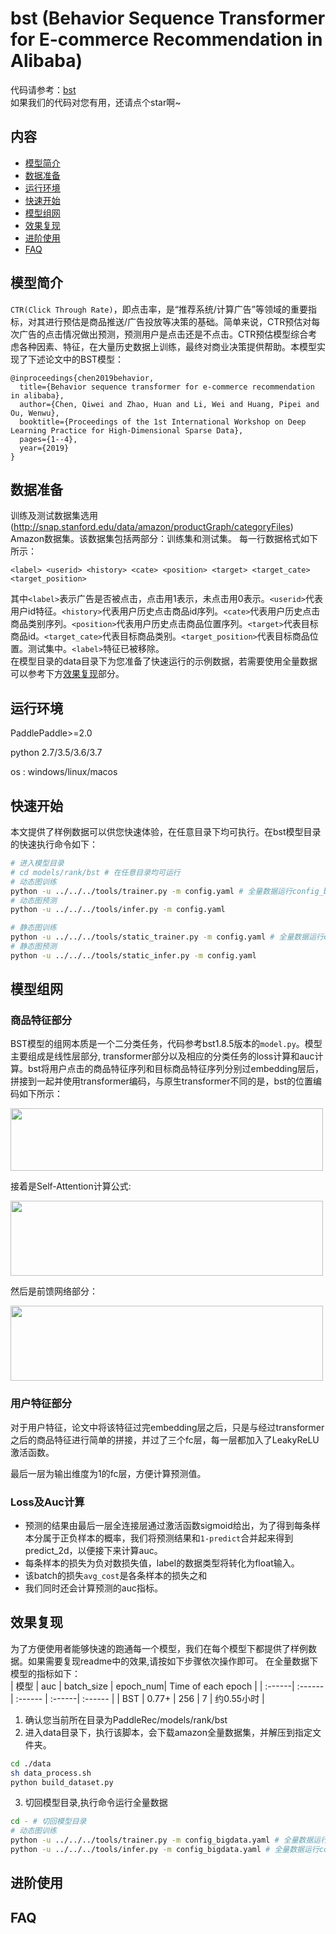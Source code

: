 # bst (Behavior Sequence Transformer for E-commerce Recommendation in Alibaba)

代码请参考：[bst](https://github.com/PaddlePaddle/PaddleRec/tree/master/models/rank/bst)  
如果我们的代码对您有用，还请点个star啊~   


## 内容

- [模型简介](#模型简介)
- [数据准备](#数据准备)
- [运行环境](#运行环境)
- [快速开始](#快速开始)
- [模型组网](#模型组网)
- [效果复现](#效果复现)
- [进阶使用](#进阶使用)
- [FAQ](#FAQ)

## 模型简介
`CTR(Click Through Rate)`，即点击率，是“推荐系统/计算广告”等领域的重要指标，对其进行预估是商品推送/广告投放等决策的基础。简单来说，CTR预估对每次广告的点击情况做出预测，预测用户是点击还是不点击。CTR预估模型综合考虑各种因素、特征，在大量历史数据上训练，最终对商业决策提供帮助。本模型实现了下述论文中的BST模型：

```text
@inproceedings{chen2019behavior,
  title={Behavior sequence transformer for e-commerce recommendation in alibaba},
  author={Chen, Qiwei and Zhao, Huan and Li, Wei and Huang, Pipei and Ou, Wenwu},
  booktitle={Proceedings of the 1st International Workshop on Deep Learning Practice for High-Dimensional Sparse Data},
  pages={1--4},
  year={2019}
}
```

## 数据准备

训练及测试数据集选用(http://snap.stanford.edu/data/amazon/productGraph/categoryFiles) Amazon数据集。该数据集包括两部分：训练集和测试集。
每一行数据格式如下所示：
```
<label> <userid> <history> <cate> <position> <target> <target_cate> <target_position>
```
其中```<label>```表示广告是否被点击，点击用1表示，未点击用0表示。```<userid>```代表用户id特征。```<history>```代表用户历史点击商品id序列。```<cate>```代表用户历史点击商品类别序列。```<position>```代表用户历史点击商品位置序列。```<target>```代表目标商品id。```<target_cate>```代表目标商品类别。```<target_position>```代表目标商品位置。测试集中。```<label>```特征已被移除。  
在模型目录的data目录下为您准备了快速运行的示例数据，若需要使用全量数据可以参考下方[效果复现](#效果复现)部分。

## 运行环境
PaddlePaddle>=2.0

python 2.7/3.5/3.6/3.7

os : windows/linux/macos 

## 快速开始
本文提供了样例数据可以供您快速体验，在任意目录下均可执行。在bst模型目录的快速执行命令如下： 
```bash
# 进入模型目录
# cd models/rank/bst # 在任意目录均可运行
# 动态图训练
python -u ../../../tools/trainer.py -m config.yaml # 全量数据运行config_bigdata.yaml 
# 动态图预测
python -u ../../../tools/infer.py -m config.yaml 

# 静态图训练
python -u ../../../tools/static_trainer.py -m config.yaml # 全量数据运行config_bigdata.yaml 
# 静态图预测
python -u ../../../tools/static_infer.py -m config.yaml 
``` 

## 模型组网

### 商品特征部分
BST模型的组网本质是一个二分类任务，代码参考bst1.8.5版本的`model.py`。模型主要组成是线性层部分, transformer部分以及相应的分类任务的loss计算和auc计算。bst将用户点击的商品特征序列和目标商品特征序列分别过embedding层后，拼接到一起并使用transformer编码，与原生transformer不同的是，bst的位置编码如下所示：

<img align="center" src="picture/1.png" width="500" height="100">

接着是Self-Attention计算公式:

<img align="center" src="picture/2.png"  width="500" height="120">

然后是前馈网络部分：

<img align="center" src="picture/3.png" width="500" height="120">

### 用户特征部分
对于用户特征，论文中将该特征过完embedding层之后，只是与经过transformer之后的商品特征进行简单的拼接，并过了三个fc层，每一层都加入了LeakyReLU激活函数。    

最后一层为输出维度为1的fc层，方便计算预测值。  

### Loss及Auc计算
- 预测的结果由最后一层全连接层通过激活函数sigmoid给出，为了得到每条样本分属于正负样本的概率，我们将预测结果和`1-predict`合并起来得到predict_2d，以便接下来计算auc。  
- 每条样本的损失为负对数损失值，label的数据类型将转化为float输入。  
- 该batch的损失`avg_cost`是各条样本的损失之和
- 我们同时还会计算预测的auc指标。

## 效果复现
为了方便使用者能够快速的跑通每一个模型，我们在每个模型下都提供了样例数据。如果需要复现readme中的效果,请按如下步骤依次操作即可。
在全量数据下模型的指标如下：  
| 模型 | auc | batch_size | epoch_num| Time of each epoch |
| :------| :------ | :------ | :------| :------ | 
| BST | 0.77+ | 256 | 7 | 约0.55小时 |

1. 确认您当前所在目录为PaddleRec/models/rank/bst
2. 进入data目录下，执行该脚本，会下载amazon全量数据集，并解压到指定文件夹。
``` bash
cd ./data
sh data_process.sh
python build_dataset.py
``` 
3. 切回模型目录,执行命令运行全量数据
```bash
cd - # 切回模型目录
# 动态图训练
python -u ../../../tools/trainer.py -m config_bigdata.yaml # 全量数据运行config_bigdata.yaml 
python -u ../../../tools/infer.py -m config_bigdata.yaml # 全量数据运行config_bigdata.yaml 
```

## 进阶使用
  
## FAQ
